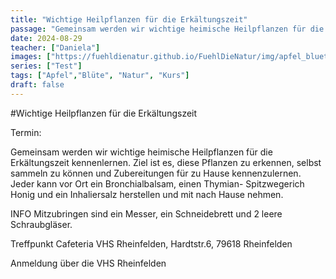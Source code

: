```yaml
---
title: "Wichtige Heilpflanzen für die Erkältungszeit"
passage: "Gemeinsam werden wir wichtige heimische Heilpflanzen für die Erkältungszeit kennenlernen. Ziel ist es, diese Pflanzen zu erkennen, selbst sammeln zu können und Zubereitungen für zu Hause kennenzulernen. Jeder kann vor Ort ein Bronchialbalsam, einen Thymian- Spitzwegerich Honig und ein Inhaliersalz herstellen und mit nach Hause nehmen."
date: 2024-08-29
teacher: ["Daniela"]
images: ["https://fuehldienatur.github.io/FuehlDieNatur/img/apfel_bluete.jpg"]
series: ["Test"]
tags: ["Apfel","Blüte", "Natur", "Kurs"]
draft: false
---
```


#Wichtige Heilpflanzen für die Erkältungszeit

Termin:&#x20;

Gemeinsam werden wir wichtige heimische Heilpflanzen für die Erkältungszeit kennenlernen. Ziel ist es, diese Pflanzen zu erkennen, selbst sammeln zu können und Zubereitungen für zu Hause kennenzulernen. Jeder kann vor Ort ein Bronchialbalsam, einen Thymian- Spitzwegerich Honig und ein Inhaliersalz herstellen und mit nach Hause nehmen.

INFO Mitzubringen sind ein Messer, ein Schneidebrett und 2 leere Schraubgläser.

Treffpunkt Cafeteria VHS Rheinfelden, Hardtstr.6, 79618 Rheinfelden

Anmeldung über die VHS Rheinfelden
